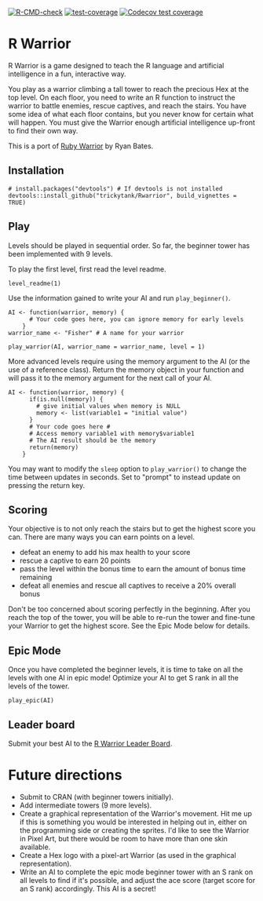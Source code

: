 <!-- badges: start -->

[![R-CMD-check](https://github.com/trickytank/Rwarrior/actions/workflows/check-standard.yaml/badge.svg)](https://github.com/trickytank/Rwarrior/actions/workflows/check-standard.yaml)
[![test-coverage](https://github.com/trickytank/Rwarrior/actions/workflows/test-coverage.yaml/badge.svg)](https://github.com/trickytank/Rwarrior/actions/workflows/test-coverage.yaml)
[![Codecov test coverage](https://codecov.io/gh/trickytank/Rwarrior/branch/master/graph/badge.svg)](https://app.codecov.io/gh/trickytank/Rwarrior?branch=master)

<!-- badges: end -->

# R Warrior

R Warrior is a game designed to teach the R language and artificial intelligence in a fun, interactive way.

You play as a warrior climbing a tall tower to reach the precious Hex at the top level.
On each floor, you need to write an R function to instruct the warrior to battle enemies, rescue captives, and reach the stairs. 
You have some idea of what each floor contains, but you never know for certain what will happen. 
You must give the Warrior enough artificial intelligence up-front to find their own way.

This is a port of [Ruby Warrior](https://github.com/ryanb/ruby-warrior) by Ryan Bates.

## Installation

```
# install.packages("devtools") # If devtools is not installed
devtools::install_github("trickytank/Rwarrior", build_vignettes = TRUE)
```

## Play

Levels should be played in sequential order.
So far, the beginner tower has been implemented with 9 levels.

To play the first level, first read the level readme. 

```
level_readme(1)
```

Use the information gained to write your AI and run `play_beginner()`.

```
AI <- function(warrior, memory) {
      # Your code goes here, you can ignore memory for early levels
    }
warrior_name <- "Fisher" # A name for your warrior
    
play_warrior(AI, warrior_name = warrior_name, level = 1)
```

More advanced levels require using the memory argument to the AI (or the use of a reference class). 
Return the memory object in your function and will pass it to the memory argument for the next call of your AI. 

```
AI <- function(warrior, memory) {
      if(is.null(memory)) {
        # give initial values when memory is NULL
        memory <- list(variable1 = "initial value") 
      }
      # Your code goes here #
      # Access memory variable1 with memory$variable1
      # The AI result should be the memory
      return(memory)
    }
```

You may want to modify the `sleep` option to `play_warrior()` to change the time
between updates in seconds.
Set to "prompt" to instead update on pressing the return key.

## Scoring

Your objective is to not only reach the stairs but to get the highest score you can. 
There are many ways you can earn points on a level.

* defeat an enemy to add his max health to your score
* rescue a captive to earn 20 points
* pass the level within the bonus time to earn the amount of bonus time remaining
* defeat all enemies and rescue all captives to receive a 20% overall bonus

Don't be too concerned about scoring perfectly in the beginning. 
After you reach the top of the tower, you will be able to re-run the tower and fine-tune your Warrior to get the highest score.
See the Epic Mode below for details.

## Epic Mode 

Once you have completed the beginner levels, it is time to take on all the levels with 
one AI in epic mode! 
Optimize your AI to get S rank in all the levels of the tower.

```
play_epic(AI)
```

## Leader board

Submit your best AI to the [R Warrior Leader Board](https://tankard.id/post/r-warrior-leaderboard/).

# Future directions

*   Submit to CRAN (with beginner towers initially).
*   Add intermediate towers (9 more levels).
*   Create a graphical representation of the Warrior's movement. Hit me up if this is something you would be interested in helping out in, either on the programming side or creating the sprites. I'd like to see the Warrior in Pixel Art, but there would be room to have more than one skin available.
*   Create a Hex logo with a pixel-art Warrior (as used in the graphical representation).
*   Write an AI to complete the epic mode beginner tower with an S rank on all levels to find if it's possible, and adjust the ace score (target score for an S rank) accordingly. This AI is a secret!
